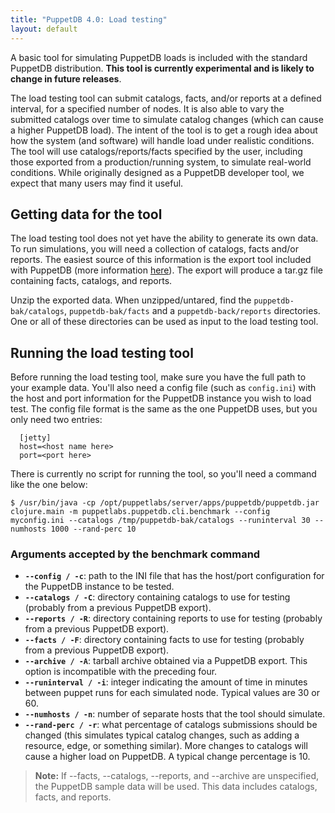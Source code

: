 ```yaml
---
title: "PuppetDB 4.0: Load testing"
layout: default
---
```


[export]: ./anonymization.html

A basic tool for simulating PuppetDB loads is included with the standard
PuppetDB distribution. **This tool is currently experimental
and is likely to change in future releases**.

The load testing tool can submit catalogs, facts, and/or reports at a defined interval, for a
specified number of nodes. It is also able to vary the submitted
catalogs over time to simulate catalog changes (which can cause a higher
PuppetDB load). The intent of the tool is to get a rough idea about
how the system (and software) will handle load under realistic
conditions. The tool will use catalogs/reports/facts specified by the user,
including those exported from a production/running system, to simulate
real-world conditions. While originally designed as a PuppetDB developer tool, we expect that many users may find it useful. 

Getting data for the tool
-----

The load testing tool does not yet have the ability to generate its own data.
To run simulations, you will need a collection of catalogs, facts
and/or reports. The easiest source of this information is the export tool included with PuppetDB (more information [here][export]). The export will produce a tar.gz file containing facts, catalogs, and reports. 

Unzip the exported data. When unzipped/untared, find the `puppetdb-bak/catalogs`,
`puppetdb-bak/facts` and a `puppetdb-back/reports` directories. One or all of
these directories can be used as input to the load testing tool.

Running the load testing tool
-----

Before running the load testing tool, make sure you have the full path to
your example data. You'll also need a config file (such as
`config.ini`) with the host and port information for the PuppetDB
instance you wish to load test. The config file format is the
same as the one PuppetDB uses, but you only need two entries:

      [jetty]
      host=<host name here>
      port=<port here>

There is currently no script for running the tool, so you'll need a
command like the one below:

    $ /usr/bin/java -cp /opt/puppetlabs/server/apps/puppetdb/puppetdb.jar clojure.main -m puppetlabs.puppetdb.cli.benchmark --config myconfig.ini --catalogs /tmp/puppetdb-bak/catalogs --runinterval 30 --numhosts 1000 --rand-perc 10


### Arguments accepted by the benchmark command

- **`--config / -c`**: path to the INI file that has the host/port configuration for the PuppetDB instance to be tested.
- **`--catalogs / -C`**: directory containing catalogs to use for testing (probably from a previous PuppetDB export).
- **`--reports / -R`**: directory containing reports to use for testing (probably from a previous PuppetDB export).
- **`--facts / -F`**: directory containing facts to use for testing (probably from a previous PuppetDB export).
- **`--archive / -A`**: tarball archive obtained via a PuppetDB export. This option is incompatible with the preceding four.
- **`--runinterval / -i`**: integer indicating the amount of time in minutes between puppet runs for each simulated node. Typical values are 30 or 60. 
- **`--numhosts / -n`**: number of separate hosts that the tool should simulate.
- **`--rand-perc / -r`**: what percentage of catalogs submissions should be changed (this simulates typical catalog changes, such as adding a resource, edge, or something similar). More changes to catalogs will cause a higher load on PuppetDB. A typical change percentage is 10.

>**Note:** If --facts, --catalogs, --reports, and --archive are unspecified, the PuppetDB sample data will be used. This data includes catalogs, facts, and reports.
